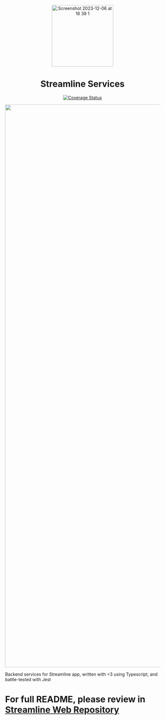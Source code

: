 [issues-badge]: https://img.shields.io/github/issues/adaapp/testing-dec2021-team3.svg?style=for-the-badge
<div align="center">

<img width="200" height="200" alt="Screenshot 2023-12-06 at 18 39 1" src="https://github.com/streamline-team/streamline-web/assets/92785142/506db121-6f77-4b50-a9aa-2b296b2a2dc8">

<h1>Streamline Services </h1>

[![Coverage Status](https://coveralls.io/repos/github/streamline-team/streamline-services/badge.svg?branch=bruno/ci-implementation&t=qOJE22)](https://coveralls.io/github/streamline-team/streamline-services?branch=bruno/ci-implementation)

<img width="1827" alt="Screenshot 2023-12-06 at 18 39 1" src="https://github.com/streamline-team/streamline-web/assets/54673205/9ac4e030-2a5a-499d-9465-8387304d3514">

</div>

Backend services for Streamline app, written with &lt;3 using Typescript, and battle-tested with Jest

# For full README, please review in [Streamline Web Repository](https://github.com/streamline-team/streamline-web)